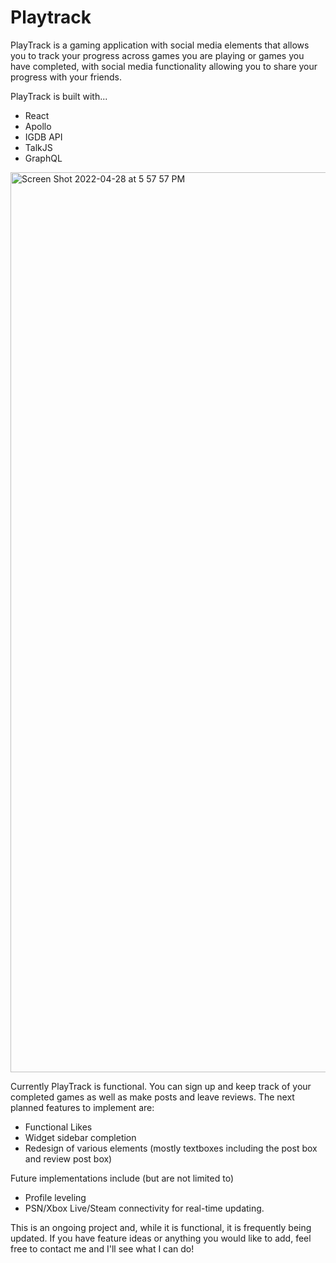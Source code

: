 # Playtrack

PlayTrack is a gaming application with social media elements that allows you to track your progress across games you are playing or games you have completed, with social media functionality allowing you to share your progress with your friends.

PlayTrack is built with...
* React
* Apollo
* IGDB API
* TalkJS
* GraphQL

<img width="1440" alt="Screen Shot 2022-04-28 at 5 57 57 PM" src="https://user-images.githubusercontent.com/88298540/169706376-fd293dde-7b4b-4bd3-b90d-45be635eac4a.png">

Currently PlayTrack is functional. You can sign up and keep track of your completed games as well as make posts and leave reviews. The next planned features to implement are:

- Functional Likes
- Widget sidebar completion
- Redesign of various elements (mostly textboxes including the post box and review post box)

Future implementations include (but are not limited to)
- Profile leveling
- PSN/Xbox Live/Steam connectivity for real-time updating.

This is an ongoing project and, while it is functional, it is frequently being updated. If you have
feature ideas or anything you would like to add, feel free to contact me and I'll see what I can do!

